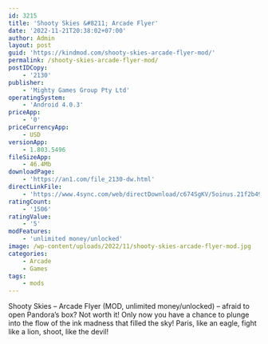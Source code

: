 ```yaml
---
id: 3215
title: 'Shooty Skies &#8211; Arcade Flyer'
date: '2022-11-21T20:38:02+07:00'
author: Admin
layout: post
guid: 'https://kindmod.com/shooty-skies-arcade-flyer-mod/'
permalink: /shooty-skies-arcade-flyer-mod/
postIDCopy:
    - '2130'
publisher:
    - 'Mighty Games Group Pty Ltd'
operatingSystem:
    - 'Android 4.0.3'
priceApp:
    - '0'
priceCurrencyApp:
    - USD
versionApp:
    - 1.803.5496
fileSizeApp:
    - 46.4Mb
downloadPage:
    - 'https://an1.com/file_2130-dw.html'
directLinkFile:
    - 'https://www.4sync.com/web/directDownload/c674SgKV/5oinus.21f2b49677596f950465ff053a23ba34'
ratingCount:
    - '1506'
ratingValue:
    - '5'
modFeatures:
    - 'unlimited money/unlocked'
image: /wp-content/uploads/2022/11/shooty-skies-arcade-flyer-mod.jpg
categories:
    - Arcade
    - Games
tags:
    - mods
---
```


Shooty Skies – Arcade Flyer (MOD, unlimited money/unlocked) – afraid to open Pandora’s box? Not worth it! Only now you have a chance to plunge into the flow of the ink madness that filled the sky! Paris, like an eagle, fight like a lion, shoot, like the devil!
